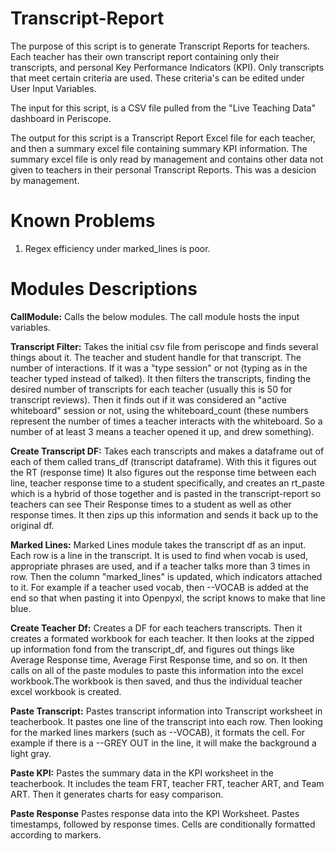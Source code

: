 # Transcript-Report    
The purpose of this script is to generate Transcript Reports for teachers.
Each teacher has their own transcript report containing only their transcripts,
and personal Key Performance Indicators (KPI). Only transcripts that meet
certain criteria are used. These criteria's can be edited under User Input Variables.


The input for this script, is a CSV file pulled from the "Live Teaching Data" 
dashboard in Periscope.

The output for this script is a Transcript Report Excel file for each teacher,
and then a summary excel file containing summary KPI information. The summary
excel file is only read by management and contains other data not given to 
teachers in their personal Transcript Reports. This was a desicion by management.

# Known Problems
1) Regex efficiency under marked_lines is poor.

# Modules Descriptions

**CallModule:** Calls the below modules. The call module hosts the input variables.

**Transcript Filter:** Takes the initial csv file from periscope and finds several things about it.
The teacher and student handle for that transcript. The number of interactions.
If it was a "type session" or not (typing as in the teacher typed instead of 
talked). It then filters the transcripts, finding the desired number of 
transcripts for each teacher (usually this is 50 for transcript reviews).
Then it finds out if it was considered an "active whiteboard" session 
or not, using the whiteboard_count (these numbers represent the number of 
times a teacher interacts with the whiteboard. So a number of at least 3 means a
teacher opened it up, and drew something).

**Create Transcript DF:** Takes each transcripts and makes a dataframe out of each of them called
 trans_df (transcript dataframe). With this it figures out the RT (response time)
 It also figures out the response time between each line,
teacher response time to a student specifically, and 
 creates an rt_paste which is a hybrid of those together and is pasted in the 
 transcript-report so teachers can see Their Response times to a student as 
 well as other response times. It then zips up this information and sends it back
 up to the original df.

**Marked Lines:**
Marked Lines module takes the transcript df as an input. Each row is a line 
in the transcript. It is used to find when vocab is used, appropriate phrases 
are used, and if a teacher talks more than 3 times in row. Then the column
"marked_lines" is updated, which indicators attached to it. For example if 
a teacher used vocab, then --VOCAB is added at the end so that when pasting it
into Openpyxl, the script knows to make that line blue.


**Create Teacher Df:** Creates a DF for each teachers transcripts. Then it creates a formated workbook for each teacher. 
It then looks at the zipped up information fond from the transcript_df, and figures out things like Average Response time,
Average First Response time, and so on. It then calls on all of the paste modules to paste this information into the excel
workbook.The workbook is then saved, and thus the individual teacher excel workbook is created.

**Paste Transcript:**
Pastes transcript information into Transcript worksheet in teacherbook. It 
pastes one line of the transcript into each row. Then looking for the marked lines markers (such as --VOCAB), it formats the cell. For example if there is a
--GREY OUT in the line, it will make the background a light gray.

**Paste KPI:** Pastes the summary data in the KPI worksheet in the teacherbook. It includes
the team FRT, teacher FRT, teacher ART, and Team ART. Then it generates charts
for easy comparison.

**Paste Response** Pastes response data into the KPI Worksheet. Pastes timestamps, followed by response times. Cells are conditionally formatted according to markers.